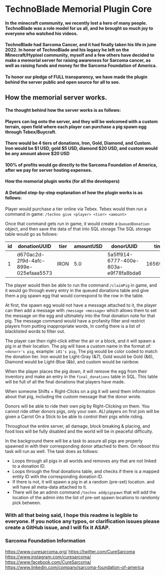 # TechnoBlade Memorial Plugin Core

#### In the minecraft community, we recently lost a hero of many people. TechnoBlade was a role model for us all, and he brought so much joy to everyone who watched his videos.

#### TechnoBlade had Sarcoma Cancer, and it had finally taken his life in june 2022. In honor of TechnoBlade and his legacy he left on the Minecraft/Hypixel community, myself and a few others have decided to make a memorial server for raising awareness for Sarcoma cancer, as well as raising funds and money for the Sarcoma Foundation of America.

#### To honor our pledge of FULL transparency, we have made the plugin behind the server public and open source for all to see.

## How the memorial server works.

#### The thought behind how the server works is as follows:

#### Players can log onto the server, and they will be welcomed with a custom terrain, open field where each player can purchase a pig spawn egg through Tebex/Buycraft.

#### There would be 4 tiers of donations, Iron, Gold, Diamond, and Custom. Iron would be $1 USD, gold $5 USD, diamond $20 USD, and custom would be any amount above $20 USD

#### 100% of profits would go directly to the Sarcoma Foundation of America, after we pay for server hosting expenses.

#### How the memorial plugin works (for all the developers)

#### A Detailed step-by-step explanation of how the plugin works is as follows:

Player would purchase a tier online via Tebex. Tebex would then run a command in
game: ``/techno give <player> <tier> <amount>``

Once that command gets run in game, it would create a `QueuedDonation` object, and then save the data of that into
SQL storage The SQL storage table would go as follows:

| id  | donationUUID                         | tier  | amountUSD | donorUUID                            | timestamp     |
|-----|--------------------------------------|-------|-----------|--------------------------------------|---------------|
| 1   | d670ac2d-2f9d-4afc-899e-025efaaa5573 | IRON  | 5.0       | 5a5ff914-6777-400e-803a-e9f78fa8bda6 | 1656911822367 |

The player would then be able to run the command `/claimPig` in game, and it would go through every entry in the queued
donations table and give them a pig spawn egg that would correspond to the row in the table.

At first, the spawn egg would not have a message attached to it, the player can then add a message
with `/message <message>` which allows them to set the message on the egg and ultimately into the final donation note
for that pig. The message command would have a profanity filter and restrict players from putting inappropriate words,
In config there is a list of blacklisted words to filter out.

The player can then right-click either the air or a block, and it will spawn a pig in at their location. The pig will
have a custom name in the format of: `<donor>'s pig`, example: `i01's pig`, The pig would be color coded to match the
donation tier. Iron would be Light-Gray (&7), Gold would be Gold (&6), Diamond would be Light-Blue (&b), and custom
would be rainbow.

When the player places the pig down, it will remove the egg from their inventory and make an entry in
the `final_donations` table in SQL. This table will be full of all the final donations that players have made.

When someone Shifts + Right-Clicks on a pig it will send them information about that pig, including the custom message
that the donor wrote.

Donors will be able to ride their own pig by Right-Clicking on them. You cannot ride other donors pigs, only your own.
ALl players on first join will be given a Carrot On a Stick to be able to control their pigs while riding.

Throughout the entire server, all damage, block breaking & placing, and food loss will be fully disabled and the world
will be in peaceful difficulty.

In the background there will be a task to assure all pigs are properly spawned in with their corresponding donor
attached to them. On reboot this task will run as well. The task does as follows:

* Loops through all pigs in all worlds and removes any that are not linked to a donation ID.
* Loops through the final donations table, and checks if there is a mapped entity ID with the corresponding donation ID.
* If there is not, it will spawn a pig in at a random (pre-set) location. and will have all meta-data attached to it.
* There will be an admin command `/techno addpigspawn` that will add the location of the admin into the list of pre-set
  spawn locations to randomly pick between.

### With all that being said, I hope this readme is legible to everyone. If you notice any typos, or clarification issues please create a GitHub issue, and I will fix it ASAP.

### Sarcoma Foundation Information
https://www.curesarcoma.org/
https://twitter.com/CureSarcoma
https://www.instagram.com/curesarcoma/
https://www.facebook.com/CureSarcoma/
https://www.linkedin.com/company/sarcoma-foundation-of-america